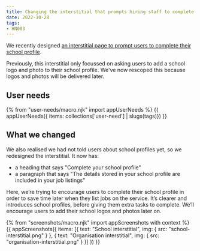 ```yaml
---
title: Changing the interstitial that prompts hiring staff to complete their school profile
date: 2022-10-28
tags:
- HN003
---
```


We recently designed [an interstitial page to prompt users to complete their school profile](/prompting-hiring-staff-to-complete-their-school-profile/).

Previously, this interstitial only focussed on asking users to add a school logo and photo to their school profile. We've now rescoped this because logos and photos will be delivered later.

## User needs

{% from "user-needs/macro.njk" import appUserNeeds %}
{{ appUserNeeds({ items: collections['user-need'] | slugs(tags)}) }}

## What we changed

We also realised we had not told users about school profiles yet, so we redesigned the interstitial. It now has:
- a heading that says "Complete  your school profile"
- a paragraph that says "The details stored in your school profile are included in your job listings"

Here, we’re trying to encourage users to complete their school profile in order to save time later when they list jobs on the service. It’s clearer and introduces school profiles, before giving them extra tasks to complete. We’ll encourage users to add their school logos and photos later on.


{% from "screenshots/macro.njk" import appScreenshots with context %}
{{ appScreenshots({
  items: [{
    text: "School interstitial",
    img: { src: "school-interstitial.png" }
  },
  {
    text: "Organisation interstitial",
    img: { src: "organisation-interstitial.png" }
  }]
}) }}
